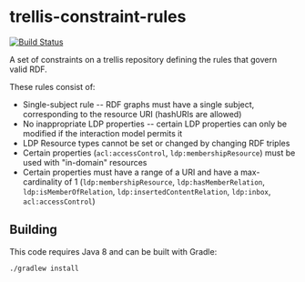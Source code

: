 # trellis-constraint-rules

[![Build Status](https://travis-ci.org/trellis-ldp/trellis-constraint-rules.png?branch=master)](https://travis-ci.org/trellis-ldp/trellis-constraint-rules)

A set of constraints on a trellis repository defining the rules that govern valid RDF.

These rules consist of:

  * Single-subject rule -- RDF graphs must have a single subject, corresponding to the resource URI (hashURIs are allowed)
  * No inappropriate LDP properties -- certain LDP properties can only be modified if the interaction model permits it
  * LDP Resource types cannot be set or changed by changing RDF triples
  * Certain properties (`acl:accessControl`, `ldp:membershipResource`) must be used with "in-domain" resources
  * Certain properties must have a range of a URI and have a max-cardinality of 1 (`ldp:membershipResource`, `ldp:hasMemberRelation`, `ldp:isMemberOfRelation`, `ldp:insertedContentRelation`, `ldp:inbox`, `acl:accessControl`)

## Building

This code requires Java 8 and can be built with Gradle:

    ./gradlew install
